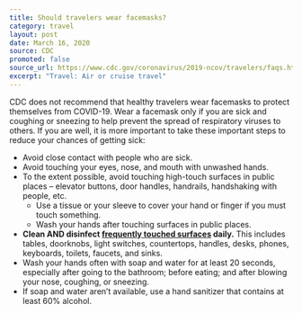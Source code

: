 ```yaml
---
title: Should travelers wear facemasks?
category: travel
layout: post
date: March 16, 2020
source: CDC
promoted: false
source_url: https://www.cdc.gov/coronavirus/2019-ncov/travelers/faqs.html#air-cruise-travel
excerpt: "Travel: Air or cruise travel"
---
```


CDC does not recommend that healthy travelers wear facemasks to protect themselves from COVID-19. Wear a facemask only if you are sick and coughing or sneezing to help prevent the spread of respiratory viruses to others. If you are well, it is more important to take these important steps to reduce your chances of getting sick:

- Avoid close contact with people who are sick.
- Avoid touching your eyes, nose, and mouth with unwashed hands.
- To the extent possible, avoid touching high-touch surfaces in public places – elevator buttons, door handles, handrails, handshaking with people, etc.
  - Use a tissue or your sleeve to cover your hand or finger if you must touch something.
  - Wash your hands after touching surfaces in public places.
- **Clean AND disinfect <a href="https://www.cdc.gov/coronavirus/2019-ncov/community/home/cleaning-disinfection.html"> frequently touched surfaces</a> daily.** This includes tables, doorknobs, light switches, countertops, handles, desks, phones, keyboards, toilets, faucets, and sinks.
- Wash your hands often with soap and water for at least 20 seconds, especially after going to the bathroom; before eating; and after blowing your nose, coughing, or sneezing.
- If soap and water aren’t available, use a hand sanitizer that contains at least 60% alcohol.
